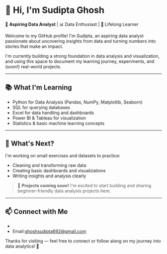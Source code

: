 # 👋 Hi, I'm Sudipta Ghosh

🎯 **Aspiring Data Analyst** | 📊 Data Enthusiast | 🧠 Lifelong Learner  

Welcome to my GitHub profile! I'm Sudipta, an aspiring data analyst passionate about uncovering insights from data and turning numbers into stories that make an impact.

I'm currently building a strong foundation in data analysis and visualization, and using this space to document my learning journey, experiments, and (soon!) real-world projects.

---

## 📚 What I'm Learning

- Python for Data Analysis (Pandas, NumPy, Matplotlib, Seaborn)
- SQL for querying databases
- Excel for data handling and dashboards
- Power BI & Tableau for visualization
- Statistics & basic machine learning concepts

---

## 🌱 What's Next?

I'm working on small exercises and datasets to practice:
- Cleaning and transforming raw data
- Creating basic dashboards and visualizations
- Writing insights and analysis clearly

> 🚧 **Projects coming soon!** I'm excited to start building and sharing beginner-friendly data analysis projects here.

---

## 📫 Connect with Me

- [LinkedIn]:https://www.linkedin.com/in/sudipta-ghosh-242006315?utm_source=share&utm_campaign=share_via&utm_content=profile&utm_medium=android_app
- Email:ghoshsudipta692@gmail.com

Thanks for visiting — feel free to connect or follow along on my journey into data analytics! 🚀
